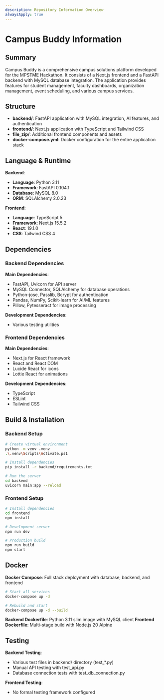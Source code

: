 ```yaml
---
description: Repository Information Overview
alwaysApply: true
---
```


# Campus Buddy Information

## Summary
Campus Buddy is a comprehensive campus solutions platform developed for the MPSTME Hackathon. It consists of a Next.js frontend and a FastAPI backend with MySQL database integration. The application provides features for student management, faculty dashboards, organization management, event scheduling, and various campus services.

## Structure
- **backend/**: FastAPI application with MySQL integration, AI features, and authentication
- **frontend/**: Next.js application with TypeScript and Tailwind CSS
- **file_zip/**: Additional frontend components and assets
- **docker-compose.yml**: Docker configuration for the entire application stack

## Language & Runtime
**Backend**:
- **Language**: Python 3.11
- **Framework**: FastAPI 0.104.1
- **Database**: MySQL 8.0
- **ORM**: SQLAlchemy 2.0.23

**Frontend**:
- **Language**: TypeScript 5
- **Framework**: Next.js 15.5.2
- **React**: 19.1.0
- **CSS**: Tailwind CSS 4

## Dependencies

### Backend Dependencies
**Main Dependencies**:
- FastAPI, Uvicorn for API server
- MySQL Connector, SQLAlchemy for database operations
- Python-jose, Passlib, Bcrypt for authentication
- Pandas, NumPy, Scikit-learn for AI/ML features
- Pillow, Pytesseract for image processing

**Development Dependencies**:
- Various testing utilities

### Frontend Dependencies
**Main Dependencies**:
- Next.js for React framework
- React and React DOM
- Lucide React for icons
- Lottie React for animations

**Development Dependencies**:
- TypeScript
- ESLint
- Tailwind CSS

## Build & Installation

### Backend Setup
```bash
# Create virtual environment
python -m venv .venv
.\.venv\Scripts\Activate.ps1

# Install dependencies
pip install -r backend/requirements.txt

# Run the server
cd backend
uvicorn main:app --reload
```

### Frontend Setup
```bash
# Install dependencies
cd frontend
npm install

# Development server
npm run dev

# Production build
npm run build
npm start
```

## Docker
**Docker Compose**: Full stack deployment with database, backend, and frontend
```bash
# Start all services
docker-compose up -d

# Rebuild and start
docker-compose up -d --build
```

**Backend Dockerfile**: Python 3.11 slim image with MySQL client
**Frontend Dockerfile**: Multi-stage build with Node.js 20 Alpine

## Testing
**Backend Testing**:
- Various test files in backend/ directory (test_*.py)
- Manual API testing with test_api.py
- Database connection tests with test_db_connection.py

**Frontend Testing**:
- No formal testing framework configured